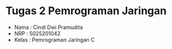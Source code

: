 # Tugas 2 Pemrograman Jaringan

- Nama : Cindi Dwi Pramudita
- NRP : 5025201042
- Kelas : Pemrograman Jaringan C

